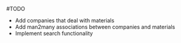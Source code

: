 #TODO
- Add companies that deal with materials
- Add man2many associations between companies and materials
- Implement search functionality
